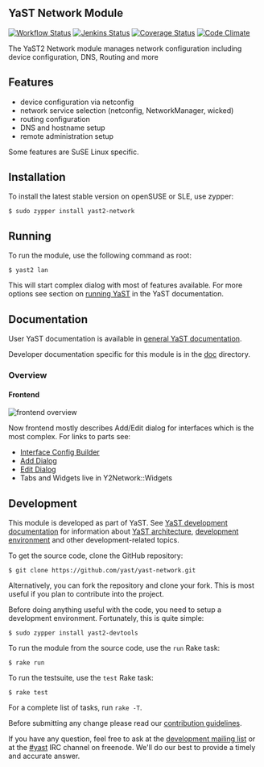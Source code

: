 ## YaST Network Module

[![Workflow Status](https://github.com/yast/yast-network/workflows/CI/badge.svg?branch=master)](
https://github.com/yast/yast-network/actions?query=branch%3Amaster)
[![Jenkins Status](https://ci.opensuse.org/buildStatus/icon?job=yast-yast-network-master)](
https://ci.opensuse.org/view/Yast/job/yast-yast-network-master/)
[![Coverage Status](https://coveralls.io/repos/yast/yast-network/badge.png)](https://coveralls.io/r/yast/yast-network)
[![Code Climate](https://codeclimate.com/github/yast/yast-network/badges/gpa.svg)](https://codeclimate.com/github/yast/yast-network)

The YaST2 Network module manages network configuration including device configuration,
DNS, Routing and more

## Features

  * device configuration via netconfig
  * network service selection (netconfig, NetworkManager, wicked)
  * routing configuration
  * DNS and hostname setup
  * remote administration setup

Some features are SuSE Linux specific.

## Installation

To install the latest stable version on openSUSE or SLE, use zypper:

    $ sudo zypper install yast2-network

## Running

To run the module, use the following command as root:

    $ yast2 lan

This will start complex dialog with most of features available.
For more options see section on [running YaST](https://en.opensuse.org/SDB:Starting_YaST) 
in the YaST documentation.

## Documentation

User YaST documentation is available in [general YaST documentation](https://en.opensuse.org/Portal:YaST).

Developer documentation specific for this module is in the [doc](doc)
directory.

### Overview

#### Frontend
![frontend overview](doc/frontend.svg)

Now frontend mostly describes Add/Edit dialog for interfaces which is the most complex. For links to parts see:

* [Interface Config Builder](https://www.rubydoc.info/github/yast/yast-network/master/Y2Network/InterfaceConfigBuilder)
* [Add Dialog](https://www.rubydoc.info/github/yast/yast-network/master/Y2Network/Dialogs/AddInterface)
* [Edit Dialog](https://www.rubydoc.info/github/yast/yast-network/master/Y2Network/Dialogs/EditInterface)
* Tabs and Widgets live in Y2Network::Widgets

## Development

This module is developed as part of YaST. See
[YaST development documentation](
  https://en.opensuse.org/openSUSE:YaST_development)
for information about [YaST architecture](
  https://en.opensuse.org/openSUSE:YaST:_Architecture_Overview),
[development environment](
https://en.opensuse.org/openSUSE:YaST:_Preparing_the_Development_Environment)
and other development-related topics.

To get the source code, clone the GitHub repository:

    $ git clone https://github.com/yast/yast-network.git

Alternatively, you can fork the repository and clone your fork. This is most
useful if you plan to contribute into the project.

Before doing anything useful with the code, you need to setup a development
environment. Fortunately, this is quite simple:

    $ sudo zypper install yast2-devtools

To run the module from the source code, use the `run` Rake task:

    $ rake run

To run the testsuite, use the `test` Rake task:

    $ rake test

For a complete list of tasks, run `rake -T`.

Before submitting any change please read our [contribution
guidelines](CONTRIBUTING.md).

If you have any question, feel free to ask at the [development mailing
list](http://lists.opensuse.org/yast-devel/) or at the
[#yast](https://webchat.freenode.net/?channels=%23yast) IRC channel on freenode.
We'll do our best to provide a timely and accurate answer.
